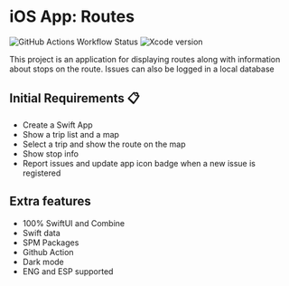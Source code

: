# iOS App: Routes
![GitHub Actions Workflow Status](https://img.shields.io/github/actions/workflow/status/manucodin/routes/main.yml) ![Xcode version](https://img.shields.io/badge/Xcode-15.3-blue&logo=xcode&logoColor=white)

This project is an application for displaying routes along with information about stops on the route. Issues can also be logged in a local database

## Initial Requirements 📋
- Create a Swift App
- Show a trip list and a map
- Select a trip and show the route on the map
- Show stop info
- Report issues and update app icon badge when a new issue is registered

## Extra features
- 100% SwiftUI and Combine
- Swift data
- SPM Packages
- Github Action
- Dark mode
- ENG and ESP supported

